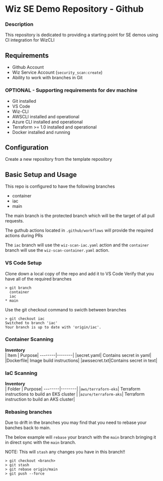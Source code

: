# Wiz SE Demo Repository - Github

### Description
This repository is dedicated to providing a starting point for SE demos using CI integration for WizCLI

## Requirements

* Github Account
* Wiz Service Account (`security_scan:create`)
* Ability to work with branches in Git

### OPTIONAL - Supporting requirements for dev machine

* Git installed
* VS Code
* Wiz-CLI
* AWSCLI installed and operational
* Azure CLI installed and operational
* Terraform >= 1.0 installed and operational
* Docker installed and running

## Configuration

Create a new repository from the template repository



## Basic Setup and Usage

This repo is configured to have the following branches

* container
* iac
* main

The main branch is the protected branch which will be the target of all pull requests.

The guthub actions located in `.github/workflows` will provide the required actions during PRs

The `iac` branch will use the `wiz-scan-iac.yaml` action and the `container` branch will use the `wiz-scan-container.yaml` action.

### VS Code Setup

Clone down a local copy of the repo and add it to VS Code
Verify that you have all of the required branches
```
> git branch
  container
  iac
* main
```
Use the git checkout command to swicth between branches
```
> git checkout iac
Switched to branch 'iac'
Your branch is up to date with 'origin/iac'.
```
### Container Scanning

<b>Inventory</b></br>
| Item | Purpose|
--------|--------|
|secret.yaml| Contains secret in yaml|
|Dockerfile| Image build instructions|
|awssecret.txt|Contains secret in text|

### IaC Scanning

<b>Inventory</b></br>
| Folder | Purpose|
--------|--------|
|`aws/terraforn-eks`| Terraform instructions to build an EKS cluster |
|`azure/terraform-aks`| Terraform instruction to build an AKS cluster|

### Rebasing branches

Due to drift in the branches you may find that you need to rebase your banches back to main.

The below example will `rebase` your branch with the `main` branch bringing it in direct sync with the `main` branch.

NOTE: This will `stash` any changes you have in this branch!!

```
> git checkout <branch>
> git stash
> git rebase origin/main
> git push --force
```
